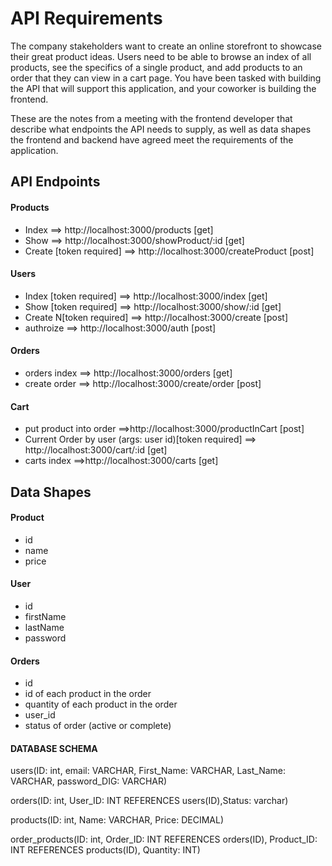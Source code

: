 # API Requirements
The company stakeholders want to create an online storefront to showcase their great product ideas. Users need to be able to browse an index of all products, see the specifics of a single product, and add products to an order that they can view in a cart page. You have been tasked with building the API that will support this application, and your coworker is building the frontend.

These are the notes from a meeting with the frontend developer that describe what endpoints the API needs to supply, as well as data shapes the frontend and backend have agreed meet the requirements of the application.

## API Endpoints
#### Products
- Index ==> http://localhost:3000/products [get]
- Show ==> http://localhost:3000/showProduct/:id [get]
- Create [token required] ==>  http://localhost:3000/createProduct [post]


#### Users
- Index [token required] ==> http://localhost:3000/index [get]
- Show [token required] ==> http://localhost:3000/show/:id [get]
- Create N[token required] ==> http://localhost:3000/create [post]
- authroize ==> http://localhost:3000/auth [post]

#### Orders
- orders index ==> http://localhost:3000/orders [get]
- create order ==> http://localhost:3000/create/order [post]
#### Cart
- put product into order ==>http://localhost:3000/productInCart [post]
- Current Order by user (args: user id)[token required] ==> http://localhost:3000/cart/:id [get]
- carts index ==>http://localhost:3000/carts [get]

## Data Shapes
#### Product
-  id
- name
- price

#### User
- id
- firstName
- lastName
- password

#### Orders
- id
- id of each product in the order
- quantity of each product in the order
- user_id
- status of order (active or complete)


#### DATABASE SCHEMA

users(ID: int, email: VARCHAR, First_Name: VARCHAR, Last_Name: VARCHAR, password_DIG: VARCHAR)

orders(ID: int, User_ID: INT REFERENCES users(ID),Status: varchar)

products(ID: int, Name: VARCHAR, Price: DECIMAL)

order_products(ID: int, Order_ID: INT REFERENCES orders(ID), Product_ID: INT REFERENCES products(ID), Quantity: INT)
